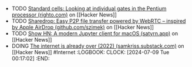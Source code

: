 - TODO [Standard cells: Looking at individual gates in the Pentium processor (righto.com)](https://news.ycombinator.com/item?id=40899393) on [[Hacker News]]
- TODO [Sharedrop: Easy P2P file transfer powered by WebRTC – inspired by Apple AirDrop (github.com/szimek)](https://news.ycombinator.com/item?id=40899507) on [[Hacker News]]
- TODO [Show HN: A modern Jupyter client for macOS (satyrn.app)](https://news.ycombinator.com/item?id=40899242) on [[Hacker News]]
- DOING [The internet is already over (2022) (samkriss.substack.com)](https://news.ycombinator.com/item?id=40899761) on [[Hacker News]] #Internet
  :LOGBOOK:
  CLOCK: [2024-07-09 Tue 00:17:02]
  :END: